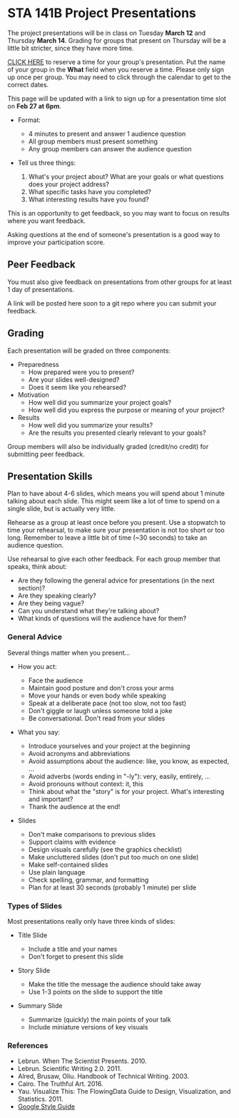 # STA 141B Project Presentations

<!--
2 lectures * (80 min - 5 min) = 150 min
150 min / 37 groups ~= 4 min
-->

The project presentations will be in class on Tuesday __March 12__ and Thursday
__March 14__. Grading for groups that present on Thursday will be a little bit
stricter, since they have more time.

[CLICK HERE][su] to reserve a time for your group's presentation. Put the name
of your group in the __What__ field when you reserve a time. Please only sign
up once per group. You may need to click through the calendar to get to the
correct dates.

This page will be updated with a link to sign up for a presentation time slot
on __Feb 27 at 6pm__.

* Format:
    + 4 minutes to present and answer 1 audience question
    + All group members must present something
    + Any group members can answer the audience question

* Tell us three things:
    1. What's your project about? What are your goals or what questions does
       your project address?
    2. What specific tasks have you completed?
    3. What interesting results have you found?

This is an opportunity to get feedback, so you may want to focus on results
where you want feedback.

Asking questions at the end of someone's presentation is a good way to improve
your participation score.

[su]: https://calendar.google.com/calendar/selfsched?sstoken=UURqOTI4QUdMbEU5fGRlZmF1bHR8ZmU0ZTFkZGVlY2M0ZTg4MjhiNTY5MmQ4NmJiMTQxZTg

## Peer Feedback

You must also give feedback on presentations from other groups for at least 1
day of presentations.

A link will be posted here soon to a git repo where you can submit your
feedback.

## Grading

Each presentation will be graded on three components:

* Preparedness
    + How prepared were you to present?
    + Are your slides well-designed?
    + Does it seem like you rehearsed?
* Motivation
    + How well did you summarize your project goals?
    + How well did you express the purpose or meaning of your project?
*   Results
    * How well did you summarize your results?
    * Are the results you presented clearly relevant to your goals?

Group members will also be individually graded (credit/no credit) for
submitting peer feedback.

## Presentation Skills

Plan to have about 4-6 slides, which means you will spend about 1 minute
talking about each slide. This might seem like a lot of time to spend on a
single slide, but is actually very little.

Rehearse as a group at least once before you present. Use a stopwatch to time
your rehearsal, to make sure your presentation is not too short or too long.
Remember to leave a little bit of time (~30 seconds) to take an audience
question.

Use rehearsal to give each other feedback. For each group member that speaks,
think about:

* Are they following the general advice for presentations (in the next
  section)?
* Are they speaking clearly?
* Are they being vague?
* Can you understand what they're talking about?
* What kinds of questions will the audience have for them?


### General Advice

Several things matter when you present...

* How you act:
    + Face the audience
    + Maintain good posture and don't cross your arms
    + Move your hands or even body while speaking
    + Speak at a deliberate pace (not too slow, not too fast)
    + Don't giggle or laugh unless someone told a joke
    + Be conversational. Don't read from your slides

* What you say:
    + Introduce yourselves and your project at the beginning
    + Avoid acronyms and abbreviations
    + Avoid assumptions about the audience: like, you know, as expected, ...
    + Avoid adverbs (words ending in "-ly"): very, easily, entirely, ...
    + Avoid pronouns without context: it, this
    + Think about what the "story" is for your project. What's interesting and
      important?
    * Thank the audience at the end!

* Slides
    + Don't make comparisons to previous slides
    + Support claims with evidence
    + Design visuals carefully (see the graphics checklist)
    + Make uncluttered slides (don't put too much on one slide)
    + Make self-contained slides
    + Use plain language
    + Check spelling, grammar, and formatting
    + Plan for at least 30 seconds (probably 1 minute) per slide


### Types of Slides

Most presentations really only have three kinds of slides:

* Title Slide
    + Include a title and your names
    + Don't forget to present this slide

* Story Slide
    + Make the title the message the audience should take away
    + Use 1-3 points on the slide to support the title

* Summary Slide
    + Summarize (quickly) the main points of your talk
    + Include miniature versions of key visuals


### References

* Lebrun. When The Scientist Presents. 2010.
* Lebrun. Scientific Writing 2.0. 2011.
* Alred, Brusaw, Oliu. Handbook of Technical Writing. 2003.
* Cairo. The Truthful Art. 2016.
* Yau. Visualize This: The FlowingData Guide to Design, Visualization, and
  Statistics. 2011.
* [Google Style Guide](https://developers.google.com/style/)



